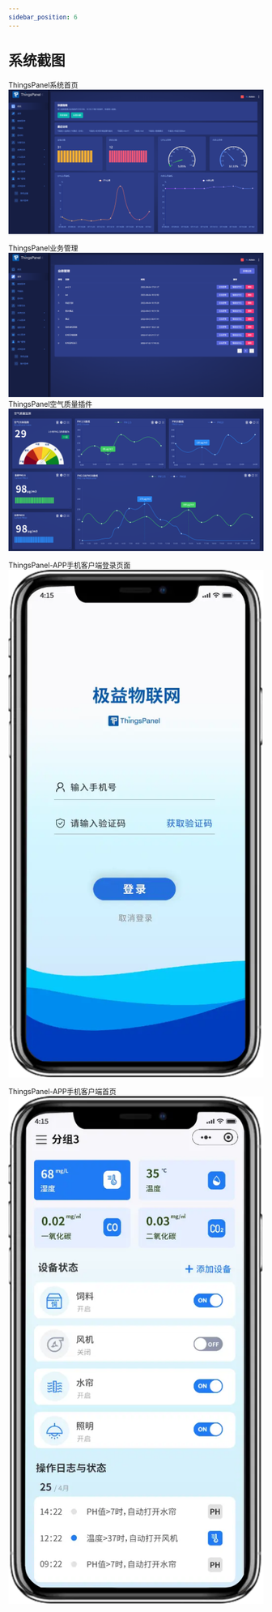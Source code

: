 ```yaml
---
sidebar_position: 6
---
```


# 系统截图
ThingsPanel系统首页
![ThingsPanel系统首页](/img/thingspanel-home.png)

ThingsPanel业务管理
![ThingsPanel业务管理](/img/thingspanel-application.png)
ThingsPanel空气质量插件
![ThingsPanel空气质量插件](/static/img/plugin-pm25.png)


ThingsPanel-APP手机客户端登录页面
![ThingsPanel-APP登录页](/img/thingspanel-app-login.webp)


ThingsPanel-APP手机客户端首页
![ThingsPanel-APP](/img/thingspanel-app-home.webp)

